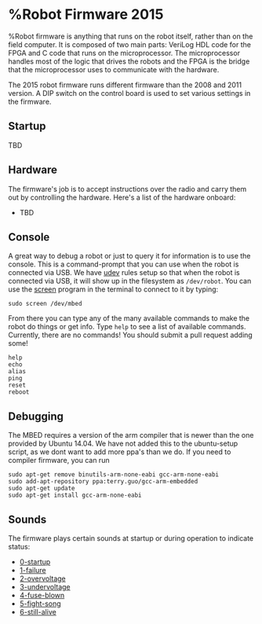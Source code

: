 
# %Robot Firmware 2015

%Robot firmware is anything that runs on the robot itself, rather than on the field computer.  It is composed of two main parts: VeriLog HDL code for the FPGA and C code that runs on the microprocessor.  The microprocessor handles most of the logic that drives the robots and the FPGA is the bridge that the microprocessor uses to communicate with the hardware.

The 2015 robot firmware runs different firmware than the 2008 and 2011 version. A DIP switch on the control board is used to set various settings in the firmware.


## Startup

TBD


## Hardware

The firmware's job is to accept instructions over the radio and carry them out by controlling the hardware.  Here's a list of the hardware onboard:

* TBD


## Console

A great way to debug a robot or just to query it for information is to use the console.  This is a command-prompt that you can use when the robot is connected via USB.  We have [udev](http://en.wikipedia.org/wiki/Udev) rules setup so that when the robot is connected via USB, it will show up in the filesystem as `/dev/robot`.  You can use the [screen](http://en.wikipedia.org/wiki/GNU_Screen) program in the terminal to connect to it by typing:

~~~~
sudo screen /dev/mbed
~~~~

From there you can type any of the many available commands to make the robot do things or get info.  Type `help` to see a list of available commands.  Currently, there are no commands! You should submit a pull request adding some!

~~~
help
echo
alias
ping
reset
reboot
~~~


## Debugging

The MBED requires a version of the arm compiler that is newer than the one provided by Ubuntu 14.04. We have not added this to the ubuntu-setup script, as we dont want to add more ppa's than we do. If you need to compiler firmware, you can run

~~~
sudo apt-get remove binutils-arm-none-eabi gcc-arm-none-eabi
sudo add-apt-repository ppa:terry.guo/gcc-arm-embedded
sudo apt-get update
sudo apt-get install gcc-arm-none-eabi
~~~


## Sounds

The firmware plays certain sounds at startup or during operation to indicate status:

* [0-startup](0-startup.m4a)
* [1-failure](1-failure.m4a)
* [2-overvoltage](2-overvoltage.m4a)
* [3-undervoltage](3-undervoltage.m4a)
* [4-fuse-blown](4-fuse-blown.m4a)
* [5-fight-song](5-victory.m4a)
* [6-still-alive](6-still-alive.ogg)
